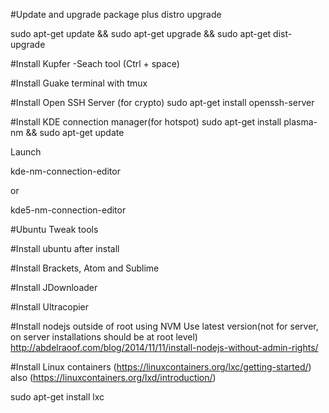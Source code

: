 #Update and upgrade package plus distro upgrade

sudo apt-get update && sudo apt-get upgrade && sudo apt-get dist-upgrade

#Install Kupfer -Seach tool (Ctrl + space)

#Install Guake terminal with tmux

#Install Open SSH Server (for crypto) sudo apt-get install openssh-server

#Install KDE connection manager(for hotspot) sudo apt-get install plasma-nm && sudo apt-get update

Launch

kde-nm-connection-editor

or

kde5-nm-connection-editor

#Ubuntu Tweak tools

#Install ubuntu after install

#Install Brackets, Atom and Sublime

#Install JDownloader

#Install Ultracopier

#Install nodejs outside of root using NVM Use latest version(not for server, on server installations should be at root level) http://abdelraoof.com/blog/2014/11/11/install-nodejs-without-admin-rights/

#Install Linux containers (https://linuxcontainers.org/lxc/getting-started/) also (https://linuxcontainers.org/lxd/introduction/)

sudo apt-get install lxc

